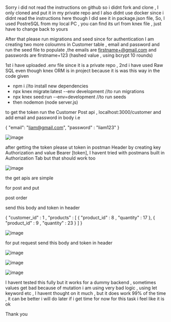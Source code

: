 Sorry i did not read the instructions on github so i didnt fork and clone , I only cloned and put it in my private repo and I also didnt use docker since i didnt read the instructions here though I did see it in package.json file, So, I used PostreSQL from my local PC , you can find its url from knex file , just have to change back to yours

After that please run migrations and seed since for authentication I am creating two more coloumns in Customer table , email and password and run the seed file to populate ,the emails are firstname+@gmail.com and passwords are firstname+123 (hashed value , using bcrypt 10 rounds)

1st i have uploaded .env file since it is a private repo , 2nd i have used Raw SQL even though knex ORM is in project because it is was this way in the code given

- npm i //to install new dependencies
- npx knex migrate:latest --env development //to run migrations
- npx knex seed:run --env=development //to run seeds
- then nodemon (node server.js)


to get the token run the Customer Post api , localhost:3000/customer and add email and password in body i.e

{
    "email": "liam@gmail.com",
    "password" : "liam123"
}

![image](https://github.com/mujtabadustox/monke-task/assets/90598402/8eafa0d4-3dee-474b-9640-ad3a3f9173d2)



after getting the token please ut token in postman Header by creating key Authorization and value Bearer [token],
I havent tried with postmans built in Authorization Tab but that should work too

![image](https://github.com/mujtabadustox/monke-task/assets/90598402/cbaf1010-a5aa-4256-890a-5562fc5ba3cf)


the get apis are simple

for post and put

post order 

send this body and token in header

{
    "customer_id" : 1 ,
    "products" : [
        {
            "product_id" : 8 ,
            "quantity" : 17
        },
        {
            "product_id" : 9 ,
            "quantity" : 23
        }
    ]
}

![image](https://github.com/mujtabadustox/monke-task/assets/90598402/ec2ec181-a9f6-4fd2-ac2d-7f79fee6d473)


for put request send this body and token in header

![image](https://github.com/mujtabadustox/monke-task/assets/90598402/b3c3ff4e-a18c-42f6-ae38-c54a408b6580)

![image](https://github.com/mujtabadustox/monke-task/assets/90598402/88883711-d9e5-4f65-bcec-8643852e3e1f)

![image](https://github.com/mujtabadustox/monke-task/assets/90598402/89ddf728-016e-41f9-9867-66fab11395dc)

I havent tested this fully but it works for a dummy backend , sometimes values get bad because of mutation i am using very bad logic , using let keyword etc , I havent thought on it much , but it does work 99% of the time , it can be better i will do later if i get time for now for this task i feel like it is ok


Thank you






